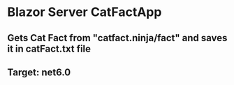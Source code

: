# Blazor Server CatFactApp 
## Gets Cat Fact from "catfact.ninja/fact" and saves it in catFact.txt file
## Target: net6.0

